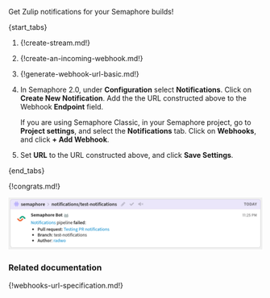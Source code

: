 Get Zulip notifications for your Semaphore builds!

{start_tabs}

1. {!create-stream.md!}

1. {!create-an-incoming-webhook.md!}

1. {!generate-webhook-url-basic.md!}

1. In Semaphore 2.0, under **Configuration** select **Notifications**. Click on
   **Create New Notification**. Add the the URL constructed above to the Webhook
   **Endpoint** field.

    If you are using Semaphore Classic, in your Semaphore project, go to
   **Project settings**, and select the **Notifications** tab. Click on
   **Webhooks**, and click **+ Add Webhook**.

1. Set **URL** to the URL constructed above, and click
   **Save Settings**.

{end_tabs}

{!congrats.md!}

![](/static/images/integrations/semaphore/001.png)

### Related documentation

{!webhooks-url-specification.md!}